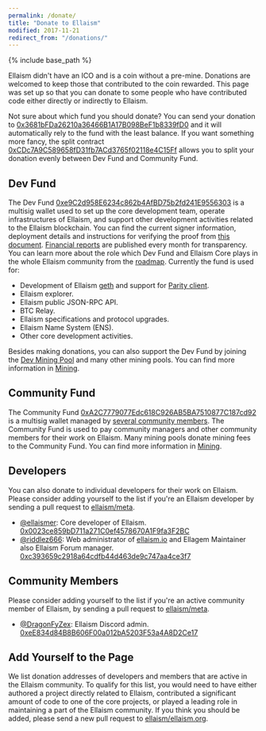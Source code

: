```yaml
---
permalink: /donate/
title: "Donate to Ellaism"
modified: 2017-11-21
redirect_from: "/donations/"
---
```


{% include base_path %}


Ellaism didn't have an ICO and is a coin without a pre-mine. Donations are welcomed to keep those that contributed to the coin rewarded. This page was set up so that you can donate to some people who have contributed code either directly or indirectly to Ellaism.

Not sure about which fund you should donate? You can send your donation to [0x3681bFDa26210a36466B1A17B098BeF1b8339fD0](https://explorer.ellaism.org/addr/0x3681bFDa26210a36466B1A17B098BeF1b8339fD0) and it will automatically rely to the fund with the least balance. If you want something more fancy, the split contract [0xCDc7A9C589658fD31fb7ACd3765f02118e4C15Ff](https://explorer.ellaism.org/addr/0xCDc7A9C589658fD31fb7ACd3765f02118e4C15Ff) allows you to split your donation evenly between Dev Fund and Community Fund.

## Dev Fund

The Dev Fund [0xe9C2d958E6234c862b4AfBD75b2fd241E9556303](https://explorer.ellaism.org/addr/0xe9C2d958E6234c862b4AfBD75b2fd241E9556303) is a multisig wallet used to set up the core development team, operate infrastructures of Ellaism, and support other development activities related to the Ellaism blockchain. You can find the current signer information, deployment details and instructions for verifying the proof from [this document](https://github.com/ellaism/meta/tree/master/multisig). [Financial reports](https://github.com/ellaism/meta/tree/master/finance) are published every month for transparency. You can learn more about the role which Dev Fund and Ellaism Core plays in the whole Ellaism community from the [roadmap](https://ellaism.org/roadmap). Currently the fund is used for:

* Development of Ellaism [geth](https://github.com/ellaism/go-ellaism) and support for [Parity client](https://github.com/ellaism/parity-config).
* Ellaism explorer.
* Ellaism public JSON-RPC API.
* BTC Relay.
* Ellaism specifications and protocol upgrades.
* Ellaism Name System (ENS).
* Other core development activities.

Besides making donations, you can also support the Dev Fund by joining the [Dev Mining Pool](https://pool.ellaism.org) and many other mining pools. You can find more information in [Mining](/mining/).

## Community Fund

The Community Fund [0xA2C7779077Edc618C926AB5BA7510877C187cd92](https://explorer.ellaism.org/addr/0xA2C7779077Edc618C926AB5BA7510877C187cd92) is a multisig wallet managed by [several community members](https://github.com/ellaism/meta/tree/master/multisig). The Community Fund is used to pay community managers and other community members for their work on Ellaism. Many mining pools donate mining fees to the Community Fund. You can find more information in [Mining](/mining/).

## Developers

You can also donate to individual developers for their work on Ellaism. Please consider adding yourself to the list if you're an Ellaism developer by sending a pull request to [ellaism/meta](https://github.com/ellaism/meta).

* [@ellaismer](https://github.com/ellaismer): Core developer of Ellaism. [0x0023ce859bD711a271C0ef4578670A1F9fa3F2BC](https://explorer.ellaism.org/addr/0x0023ce859bD711a271C0ef4578670A1F9fa3F2BC)
* [@riddlez666](https://github.com/ellaism-io): Web administrator of [ellaism.io](https://ellaism.io) and Ellagem Maintainer also Ellaism Forum manager. [0xc393659c2918a64cdfb44d463de9c747aa4ce3f7](https://explorer.ellaism.org/addr/0xc393659c2918a64cdfb44d463de9c747aa4ce3f7)

## Community Members

Please consider adding yourself to the list if you're an active community member of Ellaism, by sending a pull request to [ellaism/meta](https://github.com/ellaism/meta).

* [@DragonFyZex](https://github.com/DragonFyZex): Ellaism Discord admin. [0xeE834d84B8B606F00a012bA5203F53a4A8D2Ce17](https://explorer.ellaism.org/addr/0xeE834d84B8B606F00a012bA5203F53a4A8D2Ce17)

## Add Yourself to the Page

We list donation addresses of developers and members that are active in the Ellaism community. To qualify for this list, you would need to have either authored a project directly related to Ellaism, contributed a significant amount of code to one of the core projects, or played a leading role in maintaining a part of the Ellaism community. If you think you should be added, please send a new pull request to [ellaism/ellaism.org](https://github.com/ellaism/ellaism.org).
